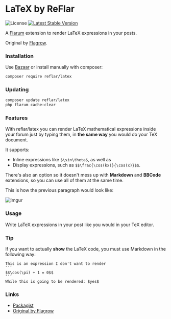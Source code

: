 # LaTeX by ReFlar

![License](https://img.shields.io/badge/license-MIT-blue.svg) [![Latest Stable Version](https://img.shields.io/packagist/v/reflar/latex.svg)](https://packagist.org/packages/reflar/latex)

A [Flarum](http://flarum.org) extension to render LaTeX expressions in your posts.

Original by [Flagrow](https://github.com/Flagrow).

### Installation

Use [Bazaar](https://discuss.flarum.org/d/5151-flagrow-bazaar-the-extension-marketplace) or install manually with composer:

```bash
composer require reflar/latex
```

### Updating

```bash
composer update reflar/latex
php flarum cache:clear
```

### Features

With reflar/latex you can render LaTeX mathematical expressions inside your forum just by typing them, in **the same way** you would do your TeX document.

It supports:
- Inline expressions like `$\sin\theta$`, as well as
- Display expressions, such as `$$\frac{\cos(kx)}{\cos(x)}$$`.

There's also an option so it doesn't mess up with **Markdown** and **BBCode** extensions, so you can use all of them at the same time.

This is how the previous paragraph would look like:

![Imgur](http://i.imgur.com/BhEIDD0.png "This is how the previous paragraph would look like")


### Usage

Write LaTeX expressions in your post like you would in your TeX editor.

### Tip
If you want to actually **show** the LaTeX code, you must use Markdown in the following way:

    This is an expression I don't want to render
    ```
    $$\cos(\pi) + 1 = 0$$
    ```
    While this is going to be rendered: $yes$

### Links

- [Packagist](https://packagist.org/packages/reflar/latex)
- [Original by Flagrow](https://github.com/flagrow/latex)
